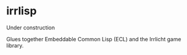 # irrlisp

Under construction

Glues together Embeddable Common Lisp (ECL) and the Irrlicht game library.
